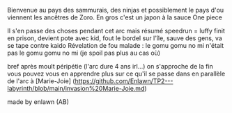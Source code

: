 Bienvenue au pays des sammurais, des ninjas et possiblement le pays d'ou viennent les ancêtres de Zoro.
En gros c'est un japon à la sauce One piece

Il s'en passe des choses pendant cet arc mais résumé speedrun = luffy finit en prison, devient pote avec kid, fout le bordel sur l'île, sauve des gens, va se tape contre kaido
Révelation de fou malade : le gomu gomu no mi n'était pas le gomu gomu no mi (je spoil pas plus au cas où)

bref après moult péripétie (l'arc dure 4 ans irl...) on s'approche de la fin 
vous pouvez vous en apprendre plus sur ce qu'il se passe dans en parallèle de l'arc à [Marie-Joie] (https://github.com/Enlawn/TP2---labyrinth/blob/main/invasion%20Marie-Joie.md)











made by enlawn (AB)
